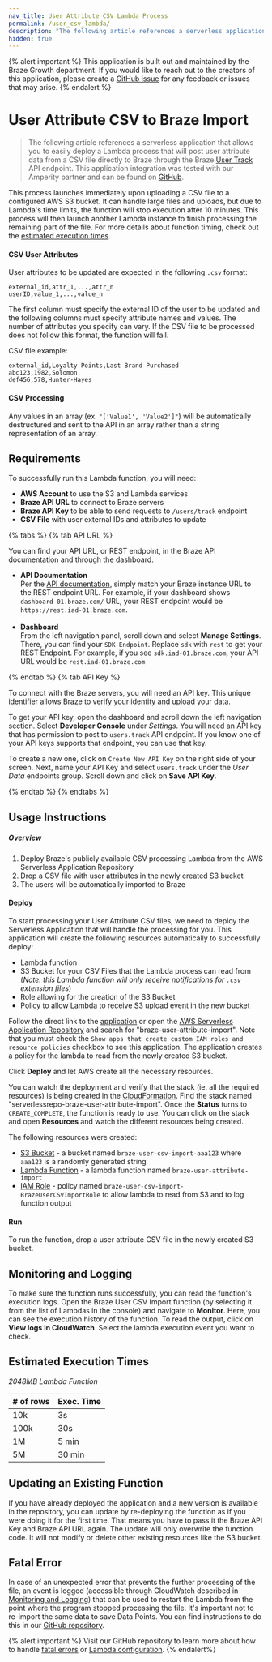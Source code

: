 ```yaml
---
nav_title: User Attribute CSV Lambda Process
permalink: /user_csv_lambda/
description: "The following article references a serverless application that allows you to easily deploy a Lambda process that will post user attribute data from a CSV file directly to Braze through the Braze User Track endpoint."
hidden: true
---
```


{% alert important %}
This application is built out and maintained by the Braze Growth department. If you would like to reach out to the creators of this application, please create a [GitHub issue](https://github.com/braze-inc/growth-shares-lambda-user-csv-import/issues) for any feedback or issues that may arise. 
{% endalert %}

# User Attribute CSV to Braze Import

> The following article references a serverless application that allows you to easily deploy a Lambda process that will post user attribute data from a CSV file directly to Braze through the Braze [User Track]({{site.baseurl}}/api/endpoints/user_data/post_user_track/) API endpoint. This application integration was tested with our Amperity partner and can be found on [GitHub](https://github.com/braze-inc/growth-shares-lambda-user-csv-import).

This process launches immediately upon uploading a CSV file to a configured AWS S3 bucket. It can handle large files and uploads, but due to Lambda's time limits, the function will stop execution after 10 minutes. This process will then launch another Lambda instance to finish processing the remaining part of the file. For more details about function timing, check out the [estimated execution times](#estimated-execution-times).

#### CSV User Attributes

User attributes to be updated are expected in the following `.csv` format:

```
external_id,attr_1,...,attr_n
userID,value_1,...,value_n
```

The first column must specify the external ID of the user to be updated and the following columns must specify attribute names and values. The number of attributes you specify can vary. If the CSV file to be processed does not follow this format, the function will fail.  

CSV file example:

```
external_id,Loyalty Points,Last Brand Purchased
abc123,1982,Solomon
def456,578,Hunter-Hayes
```

#### CSV Processing

Any values in an array (ex. `"['Value1', 'Value2']"`) will be automatically destructured and sent to the API in an array rather than a string representation of an array.

## Requirements

To successfully run this Lambda function, you will need:
- **AWS Account** to use the S3 and Lambda services
- **Braze API URL** to connect to Braze servers
- **Braze API Key** to be able to send requests to `/users/track` endpoint
- **CSV File** with user external IDs and attributes to update

{% tabs %}
{% tab API URL %}

You can find your API URL, or REST endpoint, in the Braze API documentation and through the dashboard.

- **API Documentation**<br>Per the [API documentation]({{site.baseurl}}/user_guide/administrative/access_braze/braze_instances/#braze-instances), simply match your Braze instance URL to the REST endpoint URL. For example, if your dashboard shows `dashboard-01.braze.com/` URL, your REST endpoint would be `https://rest.iad-01.braze.com`. <br><br>
- **Dashboard**<br>From the left navigation panel, scroll down and select **Manage Settings**. There, you can find your `SDK Endpoint`. Replace `sdk` with `rest` to get your REST Endpoint. For example, if you see `sdk.iad-01.braze.com`, your API URL would be `rest.iad-01.braze.com`

{% endtab %}
{% tab API Key %}

To connect with the Braze servers, you will need an API key. This unique identifier allows Braze to verify your identity and upload your data. 

To get your API key, open the dashboard and scroll down the left navigation section. Select **Developer Console** under _Settings_. You will need an API key that has permission to post to `users.track` API endpoint. If you know one of your API keys supports that endpoint, you can use that key. 

To create a new one, click on `Create New API Key` on the right side of your screen. Next, name your API Key and select `users.track` under the _User Data_ endpoints group. Scroll down and click on **Save API Key**.

{% endtab %}
{% endtabs %}

## Usage Instructions

##### Overview
1. Deploy Braze's publicly available CSV processing Lambda from the AWS Serverless Application Repository
2. Drop a CSV file with user attributes in the newly created S3 bucket
3. The users will be automatically imported to Braze

#### Deploy

To start processing your User Attribute CSV files, we need to deploy the Serverless Application that will handle the processing for you. This application will create the following resources automatically to successfully deploy:

- Lambda function
- S3 Bucket for your CSV Files that the Lambda process can read from (_Note: this Lambda function will only receive notifications for `.csv` extension files_)
- Role allowing for the creation of the S3 Bucket
- Policy to allow Lambda to receive S3 upload event in the new bucket

Follow the direct link to the [application](https://console.aws.amazon.com/lambda/home?region=us-east-1#/create/app?applicationId=arn:aws:serverlessrepo:us-east-1:585170621372:applications/braze-user-attribute-import) or open the [AWS Serverless Application Repository](https://serverlessrepo.aws.amazon.com/applications) and search for "braze-user-attribute-import". Note that you must check the `Show apps that create custom IAM roles and resource policies` checkbox to see this application. The application creates a policy for the lambda to read from the newly created S3 bucket.

Click **Deploy** and let AWS create all the necessary resources.

You can watch the deployment and verify that the stack (ie. all the required resources) is being created in the [CloudFormation](https://console.aws.amazon.com/cloudformation/). Find the stack named "serverlessrepo-braze-user-attribute-import". Once the **Status** turns to `CREATE_COMPLETE`, the function is ready to use. You can click on the stack and open **Resources** and watch the different resources being created.

The following resources were created:

- [S3 Bucket](https://s3.console.aws.amazon.com/s3/) - a bucket named `braze-user-csv-import-aaa123` where `aaa123` is a randomly generated string
- [Lambda Function](https://console.aws.amazon.com/lambda/) - a lambda function named `braze-user-attribute-import`
- [IAM Role](https://console.aws.amazon.com/iam/) - policy named `braze-user-csv-import-BrazeUserCSVImportRole` to allow lambda to read from S3 and to log function output

#### Run

To run the function, drop a user attribute CSV file in the newly created S3 bucket.

## Monitoring and Logging

To make sure the function runs successfully, you can read the function's execution logs. Open the Braze User CSV Import function (by selecting it from the list of Lambdas in the console) and navigate to **Monitor**. Here, you can see the execution history of the function. To read the output, click on **View logs in CloudWatch**. Select the lambda execution event you want to check.

## Estimated Execution Times
_2048MB Lambda Function_

| # of rows | Exec. Time |
| --------- | ---------- |
| 10k       | 3s         |
| 100k      | 30s        |
| 1M        | 5 min      |
| 5M        | 30 min     |

## Updating an Existing Function

If you have already deployed the application and a new version is available in the repository, you can update by re-deploying the function as if you were doing it for the first time. That means you have to pass it the Braze API Key and Braze API URL again. The update will only overwrite the function code. It will not modify or delete other existing resources like the S3 bucket.

## Fatal Error

In case of an unexpected error that prevents the further processing of the file, an event is logged (accessible through CloudWatch described in [Monitoring and Logging](#monitoring-and-logging)) that can be used to restart the Lambda from the point where the program stopped processing the file. It's important not to re-import the same data to save Data Points. You can find instructions to do this in our [GitHub repository](https://github.com/braze-inc/growth-shares-lambda-user-csv-import#fatal-error).

{% alert important %}
Visit our GitHub repository to learn more about how to handle [fatal errors](https://github.com/braze-inc/growth-shares-lambda-user-csv-import#fatal-error) or [Lambda configuration](https://github.com/braze-inc/growth-shares-lambda-user-csv-import#lambda-configuration).
{% endalert%}